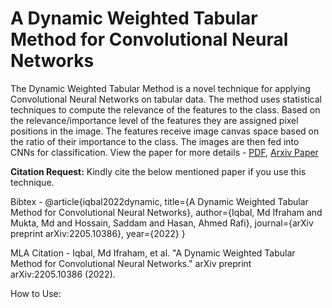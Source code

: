 # A Dynamic Weighted Tabular Method for Convolutional Neural Networks
The Dynamic Weighted Tabular Method is a novel technique for applying Convolutional Neural Networks on tabular data. The method uses statistical techniques to compute the relevance of the features to the class. Based on the relevance/importance level of the features they are assigned pixel positions in the image. The features receive image canvas space based on the ratio of their importance to the class. The images are then fed into CNNs for classification. View the paper for more details - [PDF](https://arxiv.org/pdf/2205.10386.pdf), [Arxiv Paper](https://arxiv.org/abs/2205.10386)

**Citation Request:** Kindly cite the below mentioned paper if you use this technique.

Bibtex - @article{iqbal2022dynamic,
  title={A Dynamic Weighted Tabular Method for Convolutional Neural Networks},
  author={Iqbal, Md Ifraham and Mukta, Md and Hossain, Saddam and Hasan, Ahmed Rafi},
  journal={arXiv preprint arXiv:2205.10386},
  year={2022}
}

MLA Citation - Iqbal, Md Ifraham, et al. "A Dynamic Weighted Tabular Method for Convolutional Neural Networks." arXiv preprint arXiv:2205.10386 (2022).

How to Use:

